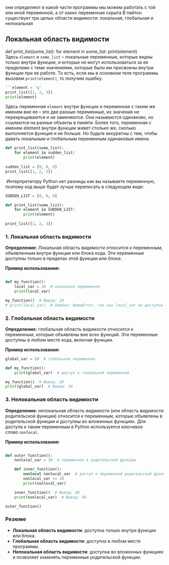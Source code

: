 они определяют в какой части программы мы можем работать с той или иной переменной, а от каких переменная  скрыта
В пайтон существует три целых области видимости: локальная, глобальная и нелокальная

## Локальная область видимости
def print_list(some_list):
	for element in some_list:
		print(element)
Здесь `element` и `some_list` – локальные переменные, которые видны только внутри функции, и которые не могут использоваться за ее пределами с теми значениями, которые были им присвоены внутри функции при ее работе. То есть, если мы в основном теле программы вызовем `print(element)`, то получим ошибку.


```python
```element = 'q'
print_list([1, 2, 3])
print(element)
```
  
Здесь переменная `element` внутри функции и переменная с таким же именем вне ее – это две разные переменные, их значения не перекрещиваются и не заменяются. Они называются одинаково, но ссылаются на разные объекты в памяти. Более того, переменная с именем element внутри функции живет столько же, сколько выполняется функция и не больше. Но будьте аккуратны с тем, чтобы давать локальным и глобальным переменным одинаковые имена.
```python
def print_list(some_list):
	for element in sudden_list:
		print(element) 
		
sudden_list = [0, 0, 0]
print_list([1, 2, 3])
```

 Интерпретатору Python нет разницы как вы называете переменную, поэтому код выше будет лучше переписать в следующем виде:  
  

```python
SUDDEN_LIST = [0, 0, 0]

def print_list(some_list):
	for element in SUDDEN_LIST:
		print(element)
		
print_list([1, 2, 3]) 
```

### 1. Локальная область видимости

**Определение:** Локальная область видимости относится к переменным, объявленным внутри функции или блока кода. Эти переменные доступны только в пределах этой функции или блока.

**Пример использования:**

```python

def my_function():
    local_var = 10  # локальная переменная
    print(local_var)

my_function()  # Вывод: 10
# print(local_var)  # Ошибка: NameError, так как local_var не доступна вне функции
```

### 2. Глобальная область видимости

**Определение:** глобальная область видимости относится к переменным, которые объявлены вне всех функций. Эти переменные доступны в любом месте кода, включая функции.

**Пример использования:**
```python
global_var = 20  # глобальная переменная

def my_function():
    print(global_var)  # доступ к глобальной переменной

my_function()  # Вывод: 20
print(global_var)  # Вывод: 20
```

### 3. Нелокальная область видимости

**Определение:** нелокальная область видимости (или область видимости родительской функции) относится к переменным, которые объявлены в родительской функции и доступны во вложенных функциях. Для доступа к таким переменным в Python используется ключевое слово `nonlocal`.

**Пример использования:**
```python

def outer_function():
    nonlocal_var = 30  # переменная в родительской функции

    def inner_function():
        nonlocal nonlocal_var  # доступ к переменной родительской функции
        nonlocal_var += 10
        print(nonlocal_var)

    inner_function()  # Вывод: 40
    print(nonlocal_var)  # Вывод: 40

outer_function()
```

### Резюме

- **Локальная область видимости**: доступна только внутри функции или блока.
- **Глобальная область видимости**: доступна в любом месте программы.
- **Нелокальная область видимости**: доступна во вложенных функциях и позволяет изменять переменные родительской функции.